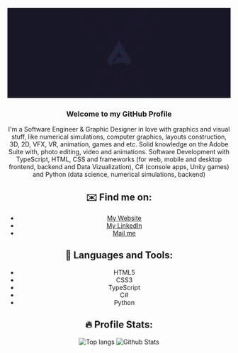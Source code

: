 <div style="text-align:center">

  ![banner](https://raw.githubusercontent.com/Arthur-Matias/Arthur-Matias.github.io/master/banner.png)
  
  ### Welcome to my GitHub Profile

  <p align="center">
      I'm a Software Engineer & Graphic Designer in love with graphics and visual stuff, like numerical simulations, computer graphics, layouts construction, 3D, 2D, VFX, VR, animation, games and etc.
  Solid knowledge on the Adobe Suite with, photo editing, video and animations.
  Software Development with TypeScript, HTML, CSS and frameworks (for web, mobile and desktop frontend, backend and Data Vizualization), C# (console apps, Unity games) and Python (data science, numerical simulations, backend)
  </p>
  
  ## ✉️ Find me on:

  - [My Website](https://arthur-matias.github.io/)
  - [My LinkedIn](https://www.linkedin.com/in/arthur-matias/)
  - [Mail me](mailto:ahmmfdc@gmail.com)

  ## 💼 Languages and Tools:

  - HTML5
  - CSS3
  - TypeScript
  - C#
  - Python

  ## 🔥 Profile Stats:
  <img src="https://github-readme-stats.vercel.app/api/top-langs/?username=Arthur-Matias&theme=midnight-purple" alt="Top langs">  <img src="https://github-readme-stats.vercel.app/api?username=Arthur-Matias&show_icons=true&theme=midnight-purple" alt="Github Stats">
  
</div>
